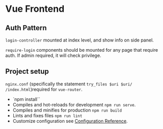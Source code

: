 # Vue Frontend

## Auth Pattern

`login-controller` mounted at index level, and show info on side panel.

`require-login` components should be mounted for any page that require auth. If admin required, it will check privilege.

## Project setup

`nginx.conf` (specifically the statement `try_files $uri $uri/ /index.html`)required for `vue-router`.

- `npm install``
- Compiles and hot-reloads for development `npm run serve`.
- Compiles and minifies for production `npm run build`
- Lints and fixes files `npm run lint`
- Customize configuration see [Configuration Reference](https://cli.vuejs.org/config/).
